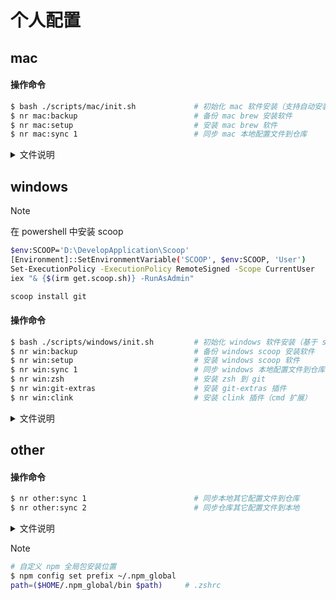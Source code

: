 # 个人配置

## mac

#### 操作命令

```sh
$ bash ./scripts/mac/init.sh             # 初始化 mac 软件安装（支持自动安装 brew）
$ nr mac:backup                          # 备份 mac brew 安装软件
$ nr mac:setup                           # 安装 mac brew 软件
$ nr mac:sync 1                          # 同步 mac 本地配置文件到仓库
```

<details>
<summary>文件说明</summary>

- [Brewfile](./configs/mac/Brewfile) - 关于 [Homebrew](https://brew.sh/) 安装应用备份文件
- [.zprofile](./configs/mac/.zprofile) - brew 及镜像配置文件
- [.zshrc](./configs/mac/.zshrc) - zsh 配置文件
- [util.zsh](./configs/mac/utils.zsh) - zsh 自定义函数

</details>

## windows

> [!NOTE]
> 在 powershell 中安装 scoop
> ```sh
> $env:SCOOP='D:\DevelopApplication\Scoop'
> [Environment]::SetEnvironmentVariable('SCOOP', $env:SCOOP, 'User')
> Set-ExecutionPolicy -ExecutionPolicy RemoteSigned -Scope CurrentUser
> iex "& {$(irm get.scoop.sh)} -RunAsAdmin"
> ```
> ```sh
> scoop install git
> ```

#### 操作命令

```sh
$ bash ./scripts/windows/init.sh         # 初始化 windows 软件安装（基于 scoop 和 git）
$ nr win:backup                          # 备份 windows scoop 安装软件
$ nr win:setup                           # 安装 windows scoop 软件
$ nr win:sync 1                          # 同步 windows 本地配置文件到仓库
$ nr win:zsh                             # 安装 zsh 到 git
$ nr win:git-extras                      # 安装 git-extras 插件
$ nr win:clink                           # 安装 clink 插件（cmd 扩展）
```

<details>
<summary>文件说明</summary>

- [scoop_backup.json](./configs/windows/scoop_backup.json) - 关于 [Scoop](https://scoop.sh/) 安装应用备份文件
- [.zshrc](./configs/windows/.zshrc) - zsh 配置文件
- [utils.zsh](./configs/windows/utils.zsh) - 自定义函数
- [starship.lua](./configs/windows/starship.lua) - 在 cmd 中，基于 [clink](https://chrisant996.github.io/clink/) 来使用 [starship](https://starship.rs/)
- [fnm_init.cmd](./configs/windows/fnm_init.cmd) - 在 cmd 中，使用 [fnm](https://github.com/Schniz/fnm#zsh) 相关配置
- [WinSW.xml](./configs/windows/WinSW.xml) - 使用 [WinSW](https://github.com/winsw/winsw/) 来实现 [Nginx](https://nginx.org/) 自启动配置文件
```sh
$ cp ./configs/windows/WinSW.xml "$(scoop prefix winsw | tr -d '\r')\\WinSW.xml"
$ winsw install
$ winsw uninstall
$ winsw start
$ winsw stop
$ winsw restart
$ winsw status
```
```sh
# hyper
$ hyper install hyper-dracula
$ hyper install hyperborder
$ hyper install hyperpower
```
```sh
# clink
$ clink info
$ clink autorun install -- --quiet     # 启用自动运行
$ clink autorun uninstall              # 禁用自动运行
$ clink inject                         # 临时运行

$ scoop hold clink                     # 禁止更新
```
```sh
# starship 关于 powershell 配置
# code $PROFILE 打开配置文件，将下面内容填入

Invoke-Expression (&starship init powershell)
# Invoke-Expression (& "$env:SCOOP\\apps\\starship\\current\\starship.exe" init powershell)
$ENV:STARSHIP_CONFIG = "$HOME\\.config\\starship\\starship.toml"
```

```text
Q：隐藏 powershell/cmd 启动时的提示信息
A：在 powershell/cmd 目标路径后追加 -NoLogo
```

</details>

## other

#### 操作命令

```sh
$ nr other:sync 1                        # 同步本地其它配置文件到仓库
$ nr other:sync 2                        # 同步仓库其它配置文件到本地
```

<details>
<summary>文件说明</summary>

- [_eza](./configs/other/_eza) - [eza](https://eza.rocks/) 自动补全配置 | [官方地址](https://github.com/eza-community/eza/tree/main/completions/zsh)
- [starship.toml](./configs/other/starship.toml) - [starship](https://starship.rs/) 配置文件

</details>


> [!NOTE]
> ```sh
> # 自定义 npm 全局包安装位置
> $ npm config set prefix ~/.npm_global
> path=($HOME/.npm_global/bin $path)     # .zshrc
> ```
